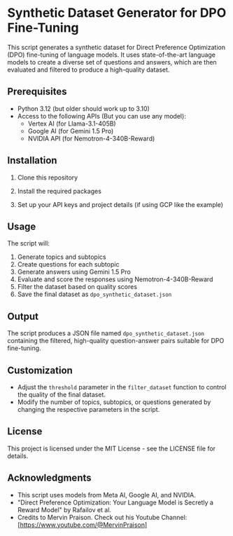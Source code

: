 # Synthetic Dataset Generator for DPO Fine-Tuning

This script generates a synthetic dataset for Direct Preference Optimization (DPO) fine-tuning of language models. It uses state-of-the-art language models to create a diverse set of questions and answers, which are then evaluated and filtered to produce a high-quality dataset.

## Prerequisites

- Python 3.12 (but older should work up to 3.10)
- Access to the following APIs (But you can use any model):
  - Vertex AI (for Llama-3.1-405B)
  - Google AI (for Gemini 1.5 Pro)
  - NVIDIA API (for Nemotron-4-340B-Reward)

## Installation

1. Clone this repository

2. Install the required packages


3. Set up your API keys and project details (if using GCP like the example)

## Usage

The script will:
1. Generate topics and subtopics
2. Create questions for each subtopic
3. Generate answers using Gemini 1.5 Pro
4. Evaluate and score the responses using Nemotron-4-340B-Reward
5. Filter the dataset based on quality scores
6. Save the final dataset as `dpo_synthetic_dataset.json`

## Output

The script produces a JSON file named `dpo_synthetic_dataset.json` containing the filtered, high-quality question-answer pairs suitable for DPO fine-tuning.

## Customization

- Adjust the `threshold` parameter in the `filter_dataset` function to control the quality of the final dataset.
- Modify the number of topics, subtopics, or questions generated by changing the respective parameters in the script.

## License

This project is licensed under the MIT License - see the LICENSE file for details.

## Acknowledgments

- This script uses models from Meta AI, Google AI, and NVIDIA.
- "Direct Preference Optimization: Your Language Model is Secretly a Reward Model" by Rafailov et al.
- Credits to Mervin Praison. Check out his Youtube Channel: [https://www.youtube.com/@MervinPraison]
